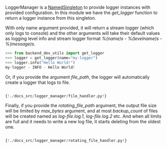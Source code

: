 LoggerManager is a [NamedSingleton](design_patterns.md#namedsingleton) to provide logger instances with provided configuration. In this module we have the *get_logger* function to return a logger instance from this singleton. 

With only name argument provided, it will return a stream logger (which only logs to console) and the other arguments will take their default values as logging level info and stream logger format *%(name)s - %(levelname)s - %(message)s*.

<!-- termynal: {"prompt_literal_start": ["$", ">>>"], title: python} -->

```python
>>> from backend_dev_utils import get_logger
>>> logger = get_logger(name="my-logger")
>>> logger.info("Hello World!")
my-logger - INFO - Hello World!
```

Or, if you provide the argument *file_path*, the logger will automatically create a logger that logs to file.

```python

{!./docs_src/logger_manager/file_handler.py!}

```

Finally, if you provide the *rotating_file_path* argument, the output file size will be limited by *max_bytes* argument, and at most *backup_count* of files will be created named as *log-file.log.1*, *log-file.log.2* etc. And when all limits are full and it needs to write a new log file, it starts deleting from the oldest one.

```python

{!./docs_src/logger_manager/rotating_file_handler.py!}

```